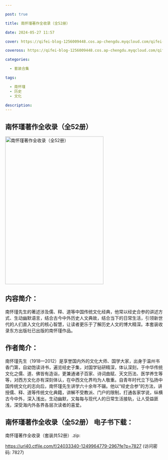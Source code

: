 ```yaml
---

post: true

title: 南怀瑾著作全收录（全52册）

date: 2024-05-27 11:57

cover: https://qifei-blog-1256009448.cos.ap-chengdu.myqcloud.com/qifei-blog/661e4a3a0ea9cb1403543f19.jpg

coveross: https://qifei-blog-1256009448.cos.ap-chengdu.myqcloud.com/qifei-blog/661e4a3a0ea9cb1403543f19.jpg

categories:

  - 套装合集

tags:

  - 南怀瑾
  - 历史
  - 文化

description:
---
```


##  南怀瑾著作全收录（全52册）

<img alt="南怀瑾著作全收录（全52册） " class="aligncenter loading" data-was-processed="true" decoding="async" fetchpriority="high" height="471" src="https://qifei-blog-1256009448.cos.ap-chengdu.myqcloud.com/qifei-blog/661e4a3a0ea9cb1403543f19.jpg" style="cursor: zoom-in;" width="314"/>

## 内容简介：

南怀瑾先生的著述涉及儒、释、道等中国传统文化经典，他常以经史合参的讲述方式、生动幽默语言，结合古今中外历史人文典故，结合当下的日常生活，引领新世代的人们直入文化的核心智慧，让读者更乐于了解历史人文的博大精深。本套装收录东方出版社已出版的南怀瑾作品。

## 作者简介：

南怀瑾先生（1918—2012）是享誉国内外的文化大师、国学大家，出身于温州书香门第，自幼饱读诗书，遍览经史子集，对国学钻研精深，体认深刻，于中华传统文化之儒、道、佛皆有造诣，更兼通诸子百家、诗词曲赋、天文历法、医学养生等等，对西方文化亦有深刻体认，在中西文化界均为人敬重。自青年时代立下弘扬中国传统文化的志向后，南怀瑾先生讲学六十余年不辍。他以“经史合参”的方法，讲授儒、释、道等传统文化典籍，讲解不受教派、门户的限制，打通各家学说，纵横古今中外，深入浅出，生动幽默，又每每与现代人的日常生活接轨，让人受益匪浅，深受海内外各界各层次读者的喜爱。

## 南怀瑾著作全收录（全52册） 电子书下载：
南怀瑾著作全收录（套装共52册）.zip: 

https://url40.ctfile.com/f/24033340-1249964779-2967fe?p=7827 (访问密码: 7827)
